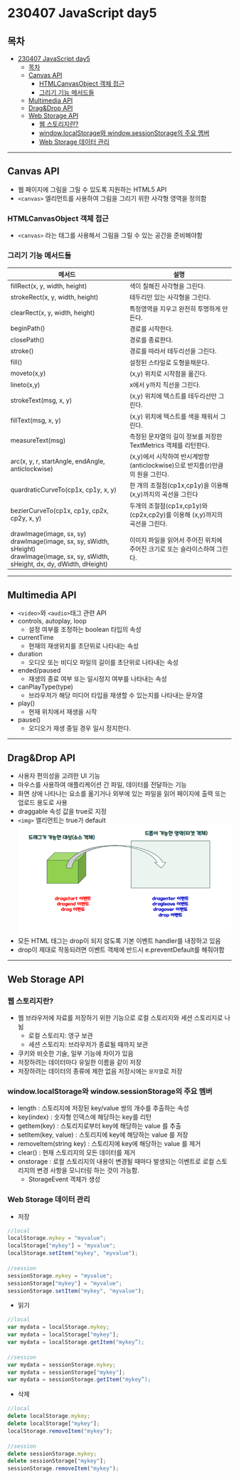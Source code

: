 # 230407 JavaScript day5
## 목차
<!-- TOC -->

- [230407 JavaScript day5](#230407-javascript-day5)
  - [목차](#목차)
  - [Canvas API](#canvas-api)
    - [HTMLCanvasObject 객체 접근](#htmlcanvasobject-객체-접근)
    - [그리기 기능 메서드들](#그리기-기능-메서드들)
  - [Multimedia API](#multimedia-api)
  - [Drag\&Drop API](#dragdrop-api)
  - [Web Storage API](#web-storage-api)
    - [웹 스토리지란?](#웹-스토리지란)
    - [window.localStorage와 window.sessionStorage의 주요 멤버](#windowlocalstorage와-windowsessionstorage의-주요-멤버)
    - [Web Storage 데이터 관리](#web-storage-데이터-관리)

<!-- /TOC -->
---
## Canvas API
- 웹 페이지에 그림을 그릴 수 있도록 지원하는 HTML5 API
- `<canvas>` 엘리먼트를 사용하여 그림을 그리기 위한 사각형 영역을 정의함
### HTMLCanvasObject 객체 접근
- `<canvas>` 라는 태그를 사용해서 그림을 그릴 수 있는 공간을 준비해야함
### 그리기 기능 메서드들
| 메서드 | 설명 |
| ------ | ---- |
| fillRect(x, y, width, height) | 색이 칠해진 사각형을 그린다.
| strokeRect(x, y, width, height) | 테두리만 있는 사각형을 그린다.
| clearRect(x, y, width, height) | 특정영역을 지우고 완전히 투명하게 만든다.
| beginPath() | 경로를 시작한다.
| closePath() | 경로를 종료한다.
| stroke() | 경로를 따라서 테두리선을 그린다.
| fill() | 설정된 스타일로 도형을채운다.
| moveto(x,y) | (x,y) 위치로 시작점을 옮긴다.
| lineto(x,y) | x에서 y까지 직선을 그린다.
| strokeText(msg, x, y) | (x,y) 위치에 텍스트를 테두리선만 그린다.
| fillText(msg, x, y) | (x,y) 위치에 텍스트를 색을 채워서 그린다.
| measureText(msg) | 측정된 문자열의 길이 정보를 저장한 TextMetrics 객체를 리턴한다.
| arc(x, y, r, startAngle, endAngle, anticlockwise) | (x,y)에서 시작하여 반시계방향 (anticlockwise)으로 반지름(r)만큼의 원을 그린다.
| quardraticCurveTo(cp1x, cp1y, x, y) | 한 개의 조절점(cp1x,cp1y)을 이용해 (x,y)까지의 곡선을 그린다
| bezierCurveTo(cp1x, cp1y, cp2x, cp2y, x, y) | 두개의 조절점(cp1x,cp1y)와 (cp2x,cp2y)를 이용해 (x,y)까지의 곡선을 그린다.
| drawImage(image, sx, sy)<br>drawImage(image, sx, sy, sWidth, sHeight)<br>drawImage(image, sx, sy, sWidth, sHeight, dx, dy, dWidth, dHeight) | 이미지 파일을 읽어서 주어진 위치에 주어진 크기로 또는 슬라이스하여 그린다.

---

## Multimedia API
- `<video>`와 `<audio>`태그 관련 API
- controls, autoplay, loop
  - 설정 여부를 조정하는 boolean 타입의 속성
- currentTime
  - 현재의 재생위치를 초단위로 나타내는 속성
- duration
  - 오디오 또는 비디오 파일의 길이를 초단위로 나타내는 속성
- ended/paused
  - 재생의 종료 여부 또는 일시정지 여부를 나타내는 속성
- canPlayType(type)
  - 브라우저가 해당 미디어 타입을 재생할 수 있는지를 나타내는 문자열
- play()
  - 현재 위치에서 재생을 시작
- pause()
  - 오디오가 재생 중일 경우 일시 정지한다.
---
## Drag&Drop API
- 사용자 편의성을 고려한 UI 기능
- 마우스를 사용하여 애플리케이션 간 파일, 데이터를 전달하는 기능
- 화면 상에 나타나는 요소를 옮기거나 외부에 있는 파일을 읽어 페이지에 출력 또는 업로드 용도로 사용
- draggable 속성 값을 true로 지정
- `<img>` 엘리먼트는 true가 default
![](/TIL/image/2023-04-07-12-39-33.png)
- 모든 HTML 태그는 drop이 되지 않도록 기본 이벤트 handler를 내장하고 있음
- drop이 제대로 작동되려면 이벤트 객체에 반드시 e.preventDefault를 해줘야함
---
## Web Storage API
### 웹 스토리지란?
- 웹 브라우저에 자료를 저장하기 위한 기능으로 로컬 스토리지와 세션 스토리지로 나뉨
  - 로컬 스토리지: 영구 보관
  - 세션 스토리지: 브라우저가 종료될 때까지 보관
- 쿠키와 비슷한 기술, 일부 기능에 차이가 있음
- 저장하려는 데이터마다 유일한 이름을 같이 저장
- 저장하려는 데이터의 종류에 제한 없음 저장시에는 `문자열`로 저장

### window.localStorage와 window.sessionStorage의 주요 멤버
- length : 스토리지에 저장된 key/value 쌍의 개수를 추출하는 속성
- key(index) : 숫자형 인덱스에 해당하는 key를 리턴
- getItem(key) : 스토리지로부터 key에 해당하는 value 를 추출
- setItem(key, value) : 스토리지에 key에 해당하는 value 를 저장
- removeItem(string key) : 스토리지에 key에 해당하는 value 를 제거
- clear() : 현재 스토리지의 모든 데이터를 제거
- onstorage : 로컬 스토리지의 내용이 변경될 때마다 발생되는 이벤트로 로컬 스토리지의 변경 사항을 모니터링 하는 것이 가능함. 
  - StorageEvent 객체가 생성 

### Web Storage 데이터 관리
- 저장
```javascript
//local
localStorage.mykey = "myvalue";
localStorage["mykey"] = "myvalue";
localStorage.setItem("mykey", "myvalue");

//session
sessionStorage.mykey = "myvalue";
sessionStorage["mykey"] = "myvalue";
sessionStorage.setItem("mykey", "myvalue"); 
```
- 읽기
```javascript
//local
var mydata = localStorage.mykey;
var mydata = localStorage["mykey"];
var mydata = localStorage.getItem("mykey”);

//session
var mydata = sessionStorage.mykey;
var mydata = sessionStorage["mykey"];
var mydata = sessionStorage.getItem("mykey”);
```
- 삭제
```javascript
//local
delete localStorage.mykey;
delete localStorage["mykey"];
localStorage.removeItem("mykey");

//session
delete sessionStorage.mykey;
delete sessionStorage["mykey"];
sessionStorage.removeItem("mykey");
```